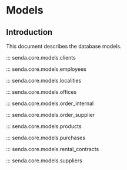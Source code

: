 # Models

## Introduction

This document describes the database models.

::: senda.core.models.clients

::: senda.core.models.employees

::: senda.core.models.localities

::: senda.core.models.offices

::: senda.core.models.order_internal

::: senda.core.models.order_supplier

::: senda.core.models.products

::: senda.core.models.purchases

::: senda.core.models.rental_contracts

::: senda.core.models.suppliers
